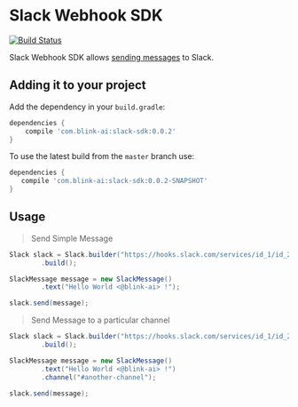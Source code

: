# Slack Webhook SDK

[![Build Status](https://travis-ci.org/blink-ai/slack-sdk.svg?branch=master)](https://travis-ci.org/blink-ai/slack-sdk)

Slack Webhook SDK allows [sending messages](https://api.slack.com/docs/messages) to Slack.

## Adding it to your project

Add the dependency in your `build.gradle`:

```gradle
dependencies {
    compile 'com.blink-ai:slack-sdk:0.0.2'
}
```

To use the latest build from the `master` branch use:

 ```gradle
dependencies {
    compile 'com.blink-ai:slack-sdk:0.0.2-SNAPSHOT'
}
```

## Usage

> Send Simple Message

```java
Slack slack = Slack.builder("https://hooks.slack.com/services/id_1/id_2/token")
        .build();

SlackMessage message = new SlackMessage()
        .text("Hello World <@blink-ai> !");

slack.send(message);
```

> Send Message to a particular channel

```java
Slack slack = Slack.builder("https://hooks.slack.com/services/id_1/id_2/token")
        .build();

SlackMessage message = new SlackMessage()
        .text("Hello World <@blink-ai> !")
        .channel("#another-channel");

slack.send(message);
```
